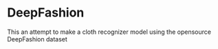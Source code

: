 # DeepFashion
This an attempt to make a cloth recognizer model using the opensource DeepFashion dataset
